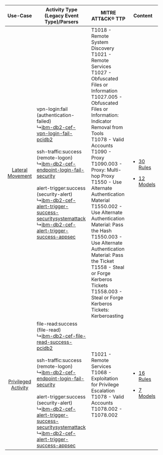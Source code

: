 |    Use-Case    | Activity Type (Legacy Event Type)/Parsers    | MITRE ATT&CK® TTP    | Content    |
|:----:| ---- | ---- | ---- |
|    [Lateral Movement](../../../UseCases/uc_lateral_movement.md)    |  vpn-login:fail (authentication-failed)<br> ↳[ibm-db2-cef-vpn-login-fail-pcidb2](Ps/pC_ibmdb2cefvpnloginfailpcidb2.md)<br><br> ssh-traffic:success (remote-logon)<br> ↳[ibm-db2-cef-endpoint-login-fail-security](Ps/pC_ibmdb2cefendpointloginfailsecurity.md)<br><br> alert-trigger:success (security-alert)<br> ↳[ibm-db2-cef-alert-trigger-success-securitysystemattack](Ps/pC_ibmdb2cefalerttriggersuccesssecuritysystemattack.md)<br> ↳[ibm-db2-cef-alert-trigger-success-appsec](Ps/pC_ibmdb2cefalerttriggersuccessappsec.md)<br> | T1018 - Remote System Discovery<br>T1021 - Remote Services<br>T1027 - Obfuscated Files or Information<br>T1027.005 - Obfuscated Files or Information: Indicator Removal from Tools<br>T1078 - Valid Accounts<br>T1090 - Proxy<br>T1090.003 - Proxy: Multi-hop Proxy<br>T1550 - Use Alternate Authentication Material<br>T1550.002 - Use Alternate Authentication Material: Pass the Hash<br>T1550.003 - Use Alternate Authentication Material: Pass the Ticket<br>T1558 - Steal or Forge Kerberos Tickets<br>T1558.003 - Steal or Forge Kerberos Tickets: Kerberoasting<br> | [<ul><li>30 Rules</li></ul><ul><li>12 Models</li></ul>](RM/r_m_ibm_db2_Lateral_Movement.md)   |
| [Privileged Activity](../../../UseCases/uc_privileged_activity.md) |  file-read:success (file-read)<br> ↳[ibm-db2-cef-file-read-success-pcidb2](Ps/pC_ibmdb2ceffilereadsuccesspcidb2.md)<br><br> ssh-traffic:success (remote-logon)<br> ↳[ibm-db2-cef-endpoint-login-fail-security](Ps/pC_ibmdb2cefendpointloginfailsecurity.md)<br><br> alert-trigger:success (security-alert)<br> ↳[ibm-db2-cef-alert-trigger-success-securitysystemattack](Ps/pC_ibmdb2cefalerttriggersuccesssecuritysystemattack.md)<br> ↳[ibm-db2-cef-alert-trigger-success-appsec](Ps/pC_ibmdb2cefalerttriggersuccessappsec.md)<br>    | T1021 - Remote Services<br>T1068 - Exploitation for Privilege Escalation<br>T1078 - Valid Accounts<br>T1078.002 - T1078.002<br>    | [<ul><li>16 Rules</li></ul><ul><li>7 Models</li></ul>](RM/r_m_ibm_db2_Privileged_Activity.md) |